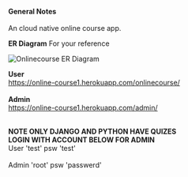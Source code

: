 
**General Notes**<br><br>
An cloud native online course app.

**ER Diagram**
For your reference

![Onlinecourse ER Diagram](https://github.com/ibm-developer-skills-network/final-cloud-app-with-database/blob/master/static/media/course_images/onlinecourse_app_er.png)

**User**<br>
https://online-course1.herokuapp.com/onlinecourse/<br><br>
**Admin**<br>
https://online-course1.herokuapp.com/admin/<br><br>

**NOTE ONLY DJANGO AND PYTHON HAVE QUIZES**<br>
**LOGIN WITH ACCOUNT BELOW FOR ADMIN**<br>
User 'test' psw 'test'<br><br>
Admin 'root' psw 'passwerd'<br><br>
